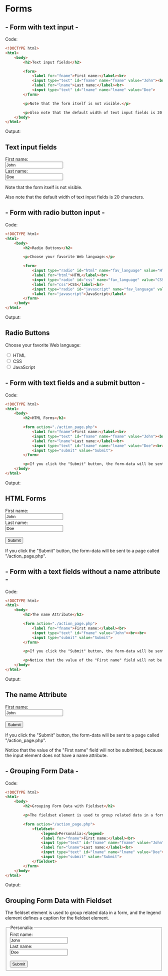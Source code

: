 # Forms

## - Form with text input -

Code:

```html
<!DOCTYPE html>
<html>
    <body>
        <h2>Text input fields</h2>

        <form>
            <label for="fname">First name:</label><br>
            <input type="text" id="fname" name="fname" value="John"><br>
            <label for="lname">Last name:</label><br>
            <input type="text" id="lname" name="lname" value="Doe">
        </form>

        <p>Note that the form itself is not visible.</p>

        <p>Also note that the default width of text input fields is 20 characters.</p>
    </body>
</html>
```

Output:

<!DOCTYPE html>
<html>
    <body>
<h2>Text input fields</h2>

<form>
    <label for="fname">First name:</label><br>
    <input type="text" id="fname" name="fname" value="John"><br>
    <label for="lname">Last name:</label><br>
    <input type="text" id="lname" name="lname" value="Doe">
</form>

<p>Note that the form itself is not visible.</p>

<p>Also note that the default width of text input fields is 20 characters.</p>
    </body>
</html>

## - Form with radio button input -

Code:

```html
<!DOCTYPE html>
<html>
    <body>
        <h2>Radio Buttons</h2>

        <p>Choose your favorite Web language:</p>

        <form>
            <input type="radio" id="html" name="fav_language" value="HTML">
            <label for="html">HTML</label><br>
            <input type="radio" id="css" name="fav_language" value="CSS">
            <label for="css">CSS</label><br>
            <input type="radio" id="javascript" name="fav_language" value="JavaScript">
            <label for="javascript">JavaScript</label>
        </form> 
    </body>
</html>
```

Output:

<!DOCTYPE html>
<html>
    <body>
<h2>Radio Buttons</h2>

<p>Choose your favorite Web language:</p>

<form>
    <input type="radio" id="html" name="fav_language" value="HTML">
    <label for="html">HTML</label><br>
    <input type="radio" id="css" name="fav_language" value="CSS">
    <label for="css">CSS</label><br>
    <input type="radio" id="javascript" name="fav_language" value="JavaScript">
    <label for="javascript">JavaScript</label>
</form> 
    </body>
</html>

## - Form with text fields and a submit button -

Code:

```html
<!DOCTYPE html>
<html>
    <body>
        <h2>HTML Forms</h2>

        <form action="./action_page.php">
            <label for="fname">First name:</label><br>
            <input type="text" id="fname" name="fname" value="John"><br>
            <label for="lname">Last name:</label><br>
            <input type="text" id="lname" name="lname" value="Doe"><br><br>
            <input type="submit" value="Submit">
        </form> 

        <p>If you click the "Submit" button, the form-data will be sent to a page called "/action_page.php".</p>
    </body>
</html>
```

Output:

<!DOCTYPE html>
<html>
    <body>
<h2>HTML Forms</h2>

<form action="./action_page.php">
<label for="fname">First name:</label><br>
<input type="text" id="fname" name="fname" value="John"><br>
<label for="lname">Last name:</label><br>
<input type="text" id="lname" name="lname" value="Doe"><br><br>
<input type="submit" value="Submit">
</form> 

<p>If you click the "Submit" button, the form-data will be sent to a page called "/action_page.php".</p>
    </body>
</html>

## - Form with a text fields without a name attribute -

Code:

```html
<!DOCTYPE html>
<html>
    <body>
        <h2>The name Attribute</h2>

        <form action="./action_page.php">
            <label for="fname">First name:</label><br>
            <input type="text" id="fname" value="John"><br><br>
            <input type="submit" value="Submit">
        </form> 

        <p>If you click the "Submit" button, the form-data will be sent to a page called "/action_page.php".</p>

        <p>Notice that the value of the "First name" field will not be submitted, because the input element does not have a name attribute.</p>
    </body>
</html>
```

Output:

<!DOCTYPE html>
<html>
    <body>
<h2>The name Attribute</h2>

<form action="./action_page.php">
    <label for="fname">First name:</label><br>
    <input type="text" id="fname" value="John"><br><br>
    <input type="submit" value="Submit">
</form> 

<p>If you click the "Submit" button, the form-data will be sent to a page called "/action_page.php".</p>

<p>Notice that the value of the "First name" field will not be submitted, because the input element does not have a name attribute.</p>
    </body>
</html>

## - Grouping Form Data -

Code:

```html
<!DOCTYPE html>
<html>
    <body>
        <h2>Grouping Form Data with Fieldset</h2>

        <p>The fieldset element is used to group related data in a form, and the legend element defines a caption for the fieldset element.</p>

        <form action="/action_page.php">
            <fieldset>
                <legend>Personalia:</legend>
                <label for="fname">First name:</label><br>
                <input type="text" id="fname" name="fname" value="John"><br>
                <label for="lname">Last name:</label><br>
                <input type="text" id="lname" name="lname" value="Doe"><br><br>
                <input type="submit" value="Submit">
            </fieldset>
        </form>
    </body>
</html>
```

Output:

<!DOCTYPE html>
<html>
    <body>
<h2>Grouping Form Data with Fieldset</h2>

<p>The fieldset element is used to group related data in a form, and the legend element defines a caption for the fieldset element.</p>

<form action="/action_page.php">
    <fieldset>
        <legend>Personalia:</legend>
        <label for="fname">First name:</label><br>
        <input type="text" id="fname" name="fname" value="John"><br>
        <label for="lname">Last name:</label><br>
        <input type="text" id="lname" name="lname" value="Doe"><br><br>
        <input type="submit" value="Submit">
    </fieldset>
</form>
    </body>
</html>